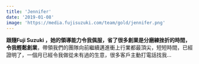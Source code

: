 ```yaml
---
title: 'Jennifer'
date: '2019-01-08'
image: 'https://media.fujisuzuki.com/team/gold/jennifer.png'
---
```

**跟隨Fuji Suzuki ，她的領導能力令我佩服，省了很多創業是分磨練挫折的時間，令我輕鬆創業**，帶領我們的團隊向前繼續邁進衝上行業都最頂尖，短短時間，已經證明了，一個月已經令我做從未有過的生意，很多客戶主動打電話找我...